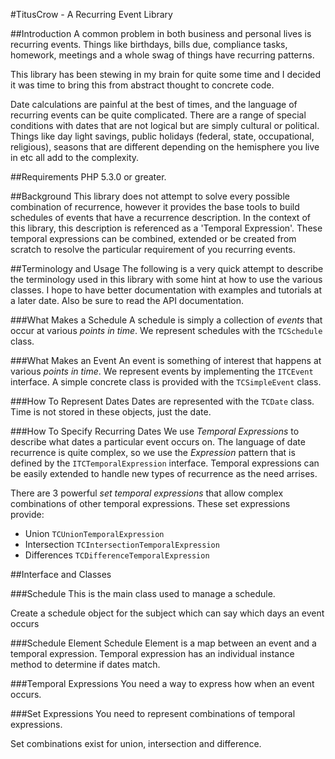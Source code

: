 #TitusCrow - A Recurring Event Library

##Introduction
A common problem in both business and personal lives is recurring events. Things
like birthdays, bills due, compliance tasks, homework, meetings and a whole
swag of things have recurring patterns.

This library has been stewing in my brain for quite some time and I
decided it was time to bring this from abstract thought to concrete code.

Date calculations are painful at the best of times, and the language
of recurring events can be quite complicated. There are a range of
special conditions with dates that are not logical but are simply
cultural or political. Things like day light savings, public holidays 
(federal, state, occupational, religious), seasons that are different depending
on the hemisphere you live in etc all add to the complexity.

##Requirements
PHP 5.3.0 or greater.

##Background
This library does not attempt to solve every possible combination of recurrence,
however it provides the base tools to build schedules of events that have a
recurrence description. In the context of this library, this description is
referenced as a 'Temporal Expression'. These temporal expressions can be
combined, extended or be created from scratch to resolve the particular
requirement of you recurring events.

##Terminology and Usage
The following is a very quick attempt to describe the terminology used in this
library with some hint at how to use the various classes. I hope to have better
documentation with examples and tutorials at a later date. Also be sure to read
the API documentation.

###What Makes a Schedule
A schedule is simply a collection of _events_ that occur at various _points in
time_. We represent schedules with the `TCSchedule` class.

###What Makes an Event
An event is something of interest that happens at various _points in time_. We
represent events by implementing the `ITCEvent` interface. A simple concrete
class is provided with the `TCSimpleEvent` class.

###How To Represent Dates
Dates are represented with the `TCDate` class. Time is not stored in these
objects, just the date.

###How To Specify Recurring Dates
We use _Temporal Expressions_ to describe what dates a particular event occurs
on. The language of date recurrence is quite complex, so we use the _Expression_
pattern that is defined by the `ITCTemporalExpression` interface. Temporal
expressions can be easily extended to handle new types of recurrence as the
need arrises.

There are 3 powerful _set temporal expressions_ that allow complex combinations
of other temporal expressions. These set expressions provide:
- Union `TCUnionTemporalExpression`
- Intersection `TCIntersectionTemporalExpression`
- Differences `TCDifferenceTemporalExpression`

##Interface and Classes

###Schedule
This is the main class used to manage a schedule.

Create a schedule object for the subject which can say which days an
event occurs

###Schedule Element
Schedule Element is a map between an event and a temporal expression. Temporal
expression has an individual instance method to determine if dates
match.

###Temporal Expressions
You need a way to express how when an event occurs.

###Set Expressions
You need to represent combinations of temporal expressions.

Set combinations exist for union, intersection and difference.

